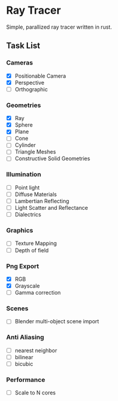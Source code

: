 # Ray Tracer
Simple, parallized ray tracer written in rust.

## Task List 
### Cameras
- [x] Positionable Camera
- [x] Perspective
- [ ] Orthographic 

### Geometries
- [x] Ray
- [x] Sphere
- [x] Plane
- [ ] Cone
- [ ] Cylinder
- [ ] Triangle Meshes
- [ ] Constructive Solid Geometries

### Illumination
- [ ] Point light
- [ ] Diffuse Materials
- [ ] Lambertian Reflecting
- [ ] Light Scatter and Reflectance
- [ ] Dialectrics

### Graphics
- [ ] Texture Mapping
- [ ] Depth of field 

### Png Export
- [x] RGB
- [x] Grayscale
- [ ] Gamma correction

### Scenes
- [ ] Blender multi-object scene import

### Anti Aliasing
- [ ] nearest neighbor 
- [ ] bilinear
- [ ] bicubic

### Performance
- [ ] Scale to N cores



